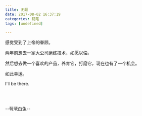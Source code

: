 ```yaml
---
title: 无题
date: 2017-08-02 16:37:19
categories: 随笔
tags: [undefined]

---
```

感觉受到了上帝的眷顾。

两年前想去一家大公司磨练技术，如愿以偿。

然后想去做一个喜欢的产品，养育它，打磨它，现在也有了一个机会。

如此幸运。

I'll be there.

<br /><br />

--茕茕白兔--